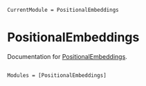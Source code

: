 ```@meta
CurrentModule = PositionalEmbeddings
```

# PositionalEmbeddings

Documentation for [PositionalEmbeddings](https://github.com/mashu/PositionalEmbeddings.jl).

```@index
```

```@autodocs
Modules = [PositionalEmbeddings]
```
